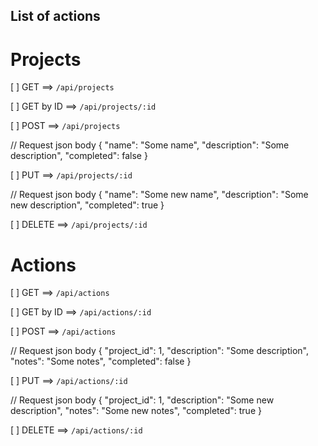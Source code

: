 ## List of actions

# Projects

[ ] GET  ==> `/api/projects`


[ ] GET by ID ==> `/api/projects/:id`


[ ] POST ==> `/api/projects`

// Request json body
{
    "name": "Some name",
    "description": "Some description",
    "completed": false
}


[ ] PUT ==> `/api/projects/:id`

// Request json body
{
    "name": "Some new name",
    "description": "Some new description",
    "completed": true
}


[ ] DELETE ==> `/api/projects/:id`


# Actions

[ ] GET  ==> `/api/actions`


[ ] GET by ID ==> `/api/actions/:id`


[ ] POST ==> `/api/actions`

// Request json body
{
    "project_id": 1,
    "description": "Some description",
    "notes": "Some notes",
    "completed": false
}


[ ] PUT ==> `/api/actions/:id`

// Request json body
{
    "project_id": 1,
    "description": "Some new description",
    "notes": "Some new notes",
    "completed": true
}


[ ] DELETE ==> `/api/actions/:id`